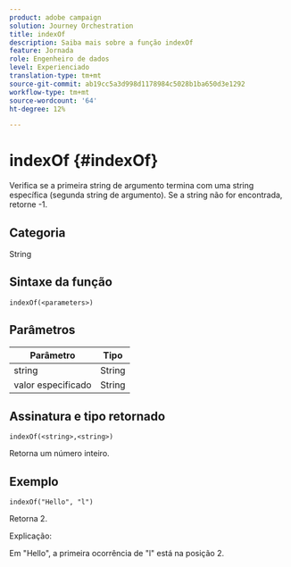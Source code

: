 ```yaml
---
product: adobe campaign
solution: Journey Orchestration
title: indexOf
description: Saiba mais sobre a função indexOf
feature: Jornada
role: Engenheiro de dados
level: Experienciado
translation-type: tm+mt
source-git-commit: ab19cc5a3d998d1178984c5028b1ba650d3e1292
workflow-type: tm+mt
source-wordcount: '64'
ht-degree: 12%

---
```



# indexOf {#indexOf}

Verifica se a primeira string de argumento termina com uma string específica (segunda string de argumento). Se a string não for encontrada, retorne -1.

## Categoria

String

## Sintaxe da função

`indexOf(<parameters>)`

## Parâmetros

| Parâmetro | Tipo |
|-----------|------------------|
| string | String |
| valor especificado | String |

## Assinatura e tipo retornado

`indexOf(<string>,<string>)`

Retorna um número inteiro.

## Exemplo

`indexOf("Hello", "l")`

Retorna 2.

Explicação:

Em &quot;Hello&quot;, a primeira ocorrência de &quot;l&quot; está na posição 2.
